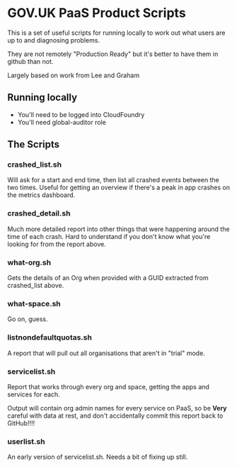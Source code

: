# GOV.UK PaaS Product Scripts

This is a set of useful scripts for running locally to work out what users are up to and diagnosing problems.

They are not remotely "Production Ready" but it's better to have them in github than not.

Largely based on work from Lee and Graham

## Running locally

- You'll need to be logged into CloudFoundry
- You'll need global-auditor role

## The Scripts

### crashed_list.sh
Will ask for a start and end time, then list all crashed events between the two times. Useful for getting an overview if there's a peak in app crashes on the metrics dashboard.

### crashed_detail.sh
Much more detailed report into other things that were happening around the time of each crash. Hard to understand if you don't know what you're looking for from the report above.

### what-org.sh
Gets the details of an Org when provided with a GUID extracted from crashed_list above.

### what-space.sh
Go on, guess.

### listnondefaultquotas.sh
A report that will pull out all organisations that aren't in "trial" mode.

### servicelist.sh
Report that works through every org and space, getting the apps and services for each.

Output will contain org admin names for every service on PaaS, so be **Very** careful with data at rest, and don't accidentally commit this report back to GitHub!!!!

### userlist.sh
An early version of servicelist.sh. Needs a bit of fixing up still.
